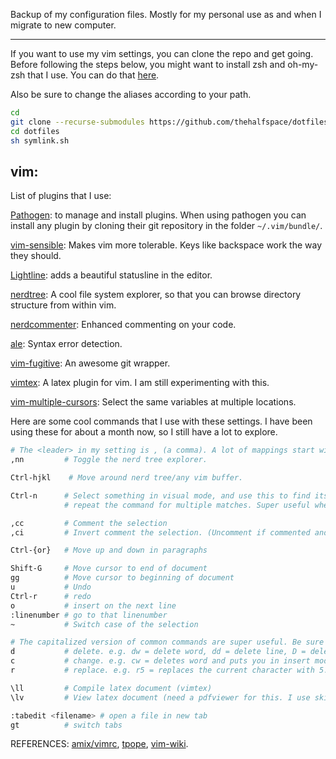 Backup of my configuration files. Mostly for my personal use as and when I migrate to new computer.

---------
If you want to use my vim settings, you can clone the repo and get going. Before following the steps below, you might want to install zsh and oh-my-zsh that I use. You can do that [here](http://www.boekhoff.info/how-to-install-zsh-and-oh-my-zsh/).

Also be sure to change the aliases according to your path.

``` bash
cd
git clone --recurse-submodules https://github.com/thehalfspace/dotfiles
cd dotfiles
sh symlink.sh
```


## vim: 

List of plugins that I use:

[Pathogen](https://github.com/tpope/vim-pathogen): to manage and install plugins. When using pathogen you can install any plugin by cloning their git repository in the folder `~/.vim/bundle/`.

[vim-sensible](https://github.com/tpope/vim-sensible): Makes vim more tolerable. Keys like backspace work the way they should. 

[Lightline](https://github.com/itchyny/lightline.vim): adds a beautiful statusline in the editor.

[nerdtree](https://github.com/scrooloose/nerdtree): A cool file system explorer, so that you can browse directory structure from within vim.

[nerdcommenter](https://github.com/scrooloose/nerdcommenter): Enhanced commenting on your code.

[ale](https://github.com/w0rp/alr): Syntax error detection.

[vim-fugitive](https://github.com/tpope/vim-fugitive): An awesome git wrapper.

[vimtex](https://github.com/lervag/vimtex): A latex plugin for vim. I am still experimenting with this.

[vim-multiple-cursors](https://github.com/terryma/vim-multiple-cursors): Select the same variables at multiple locations.


Here are some cool commands that I use with these settings. I have been using these for about a month now, so I still have a lot to explore.
``` bash
# The <leader> in my setting is , (a comma). A lot of mappings start with <leader> and comma should be used for any reference to <leader>.
,nn         # Toggle the nerd tree explorer.

Ctrl-hjkl    # Move around nerd tree/any vim buffer.

Ctrl-n      # Select something in visual mode, and use this to find its next match. 
            # repeat the command for multiple matches. Super useful when I want to edit the same word on multiple lines.

,cc         # Comment the selection
,ci         # Invert comment the selection. (Uncomment if commented and vice versa)

Ctrl-{or}   # Move up and down in paragraphs

Shift-G     # Move cursor to end of document
gg          # Move cursor to beginning of document
u           # Undo
Ctrl-r      # redo
o           # insert on the next line
:linenumber # go to that linenumber
~           # Switch case of the selection

# The capitalized version of common commands are super useful. Be sure to check them out:
d           # delete. e.g. dw = delete word, dd = delete line, D = delete from the cursor position to end of line
c           # change. e.g. cw = deletes word and puts you in insert mode, cc = deletes line and puts in insert mode, C = deletes from the cursor position to end of line
r           # replace. e.g. r5 = replaces the current character with 5. R puts you in replace mode where you can move around and overwrite anything. 

\ll         # Compile latex document (vimtex)
\lv         # View latex document (need a pdfviewer for this. I use skim)

:tabedit <filename> # open a file in new tab
gt          # switch tabs
```

REFERENCES:
[amix/vimrc](https://github.com/amix/vimrc),
[tpope](https://github.com/tpope),
[vim-wiki](http://vim.wikia.com/wiki/Vim_Tips_Wiki).
